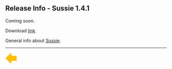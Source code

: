 ## Release Info - Sussie 1.4.1

Coming soon.

Download [link](https://bitbucket.org/geodatastyrelsen/sussie/downloads/Sussie.1.4.1.zip).

General info about [Sussie](index.html).

***

[![Back to Projects](../../resources/back.png)](../../projects.html)
